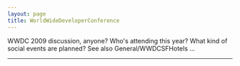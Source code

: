 ```yaml
---
layout: page
title: WorldWideDeveloperConference
---
```




WWDC 2009 discussion, anyone? Who's attending this year? What kind of social events are planned? See also General/WWDCSFHotels ...

----
